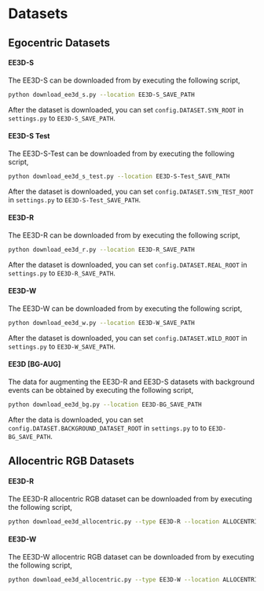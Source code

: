 # Datasets

## Egocentric Datasets

#### EE3D-S

The EE3D-S can be downloaded from by executing the following script,

```bash
python download_ee3d_s.py --location EE3D-S_SAVE_PATH
```

After the dataset is downloaded, you can set ````config.DATASET.SYN_ROOT```` in ```settings.py``` to ```EE3D-S_SAVE_PATH```.


#### EE3D-S Test

The EE3D-S-Test can be downloaded from by executing the following script,

```bash
python download_ee3d_s_test.py --location EE3D-S-Test_SAVE_PATH
```

After the dataset is downloaded, you can set ````config.DATASET.SYN_TEST_ROOT```` in ```settings.py``` to ```EE3D-S-Test_SAVE_PATH```.

#### EE3D-R

The EE3D-R can be downloaded from by executing the following script,

```bash
python download_ee3d_r.py --location EE3D-R_SAVE_PATH
```

After the dataset is downloaded, you can set ````config.DATASET.REAL_ROOT```` in ```settings.py``` to ```EE3D-R_SAVE_PATH```.


#### EE3D-W

The EE3D-W can be downloaded from by executing the following script,

```bash
python download_ee3d_w.py --location EE3D-W_SAVE_PATH
```

After the dataset is downloaded, you can set ````config.DATASET.WILD_ROOT```` in ```settings.py``` to ```EE3D-W_SAVE_PATH```.


#### EE3D [BG-AUG] 

The data for augmenting the EE3D-R and EE3D-S datasets with background events can be obtained by executing the following script,

```bash
python download_ee3d_bg.py --location EE3D-BG_SAVE_PATH
```

After the data is downloaded, you can set ````config.DATASET.BACKGROUND_DATASET_ROOT```` in ```settings.py``` to to ```EE3D-BG_SAVE_PATH```.


## Allocentric RGB Datasets

#### EE3D-R

The EE3D-R allocentric RGB dataset can be downloaded from by executing the following script,

```bash
python download_ee3d_allocentric.py --type EE3D-R --location ALLOCENTRIC_EE3D-R_SAVE_PATH
```

#### EE3D-W

The EE3D-W allocentric RGB dataset can be downloaded from by executing the following script,

```bash
python download_ee3d_allocentric.py --type EE3D-W --location ALLOCENTRIC_EE3D-W_SAVE_PATH
```
